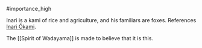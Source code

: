 #importance_high

Inari is a kami of rice and agriculture, and his familiars are foxes.
References [Inari Ōkami](https://en.wikipedia.org/wiki/Inari_%C5%8Ckami).

The [[Spirit of Wadayama]] is made to believe that it is this.